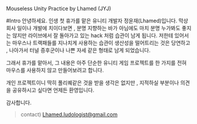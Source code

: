 Mouseless Unity Practice 
by Lhamed (JYJ)

#Intro
안녕하세요. 인생 첫 휴가를 맡은 유니티 개발자 정윤재(Lhamed)입니다. 
막상 회사 일이나 개발에 치이다보면 , 분명 지향하는 바가 아님에도 마치 
분명 누가봐도 좋지는 않지만 라이브에서 잘 돌아가고 있는 hack 처럼 
습관이 남게 됩니다. 저한테 있어서는 마우스나 트랙패들를 지나치게 사용하는 습관이
생산성을 떨어트리는 것은 당연하고 , 나아가서 터널 증후군이나 나쁜 자세 같은 형태로
남게 되었습니다.

그래서 휴가를 맡아서, 그 내용은 아주 단순한 유니티 게임 프로젝트를 한 가지를 
전혀 마우스를 사용하지 않고 만들어보려고 합니다.  

개인 프로젝트이니 딱히 풀리퀘같은 것을 받을 생각은 없지만 , 
지적하실 부분이나 의견을 공유하시고 싶다면 언제든 환영입니다. 

감사합니다.

> contact) Lhamed.ludologist@gmail.com


